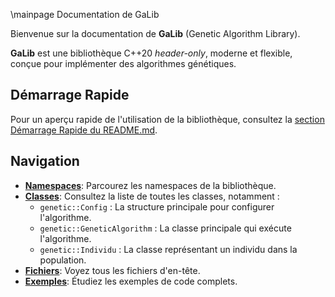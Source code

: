 \mainpage Documentation de GaLib

Bienvenue sur la documentation de **GaLib** (Genetic Algorithm Library).

**GaLib** est une bibliothèque C++20 *header-only*, moderne et flexible, conçue pour implémenter des algorithmes génétiques.

## Démarrage Rapide

Pour un aperçu rapide de l'utilisation de la bibliothèque, consultez la [section Démarrage Rapide du README.md](https://github.com/ooooMaXoooo/GaLib?tab=readme-ov-file#-d%C3%A9marrage-rapide-quick-start).

## Navigation

* **[Namespaces](namespaces.html)**: Parcourez les namespaces de la bibliothèque.
* **[Classes](annotated.html)**: Consultez la liste de toutes les classes, notamment :
    * `genetic::Config` : La structure principale pour configurer l'algorithme.
    * `genetic::GeneticAlgorithm` : La classe principale qui exécute l'algorithme.
    * `genetic::Individu` : La classe représentant un individu dans la population.
* **[Fichiers](files.html)**: Voyez tous les fichiers d'en-tête.
* **[Exemples](examples.html)**: Étudiez les exemples de code complets.
